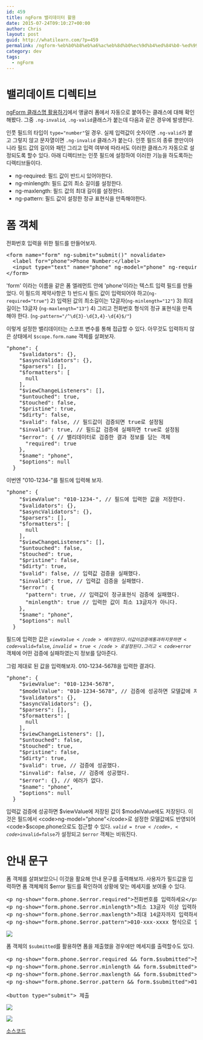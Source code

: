 ```yaml
---
id: 459
title: ngForm 밸리데이터 활용
date: 2015-07-24T09:10:27+00:00
author: Chris
layout: post
guid: http://whatilearn.com/?p=459
permalink: /ngform-%eb%b0%b8%eb%a6%ac%eb%8d%b0%ec%9d%b4%ed%84%b0-%ed%99%9c%ec%9a%a9/
category: dev
tags:
  - ngForm
---
```

<h1>밸리데이트 디렉티브</h1>

<a href="http://whatilearn.com/ngform-%ed%81%b4%eb%9e%98%ec%8a%a4%eb%aa%85-%ed%99%9c%ec%9a%a9%ed%95%98%ea%b8%b0/">ngForm 클래스명 활용하기</a>에서 앵귤러 폼에서 자동으로 붙여주는 클래스에 대해 확인해봤다. 그중 <code>.ng-invalid</code>, <code>.ng-valid</code>클래스가 붙는데 다음과 같은 경우에 발생한다.

인풋 필드의 타입이 <code>type="number"</code>일 경우. 실제 입력값이 숫자이면 <code>.ng-valid</code>가 붙고 그렇지 않고 문자열이면 <code>.ng-invalid</code> 클래스가 붙는다. 인풋 필드의 종류 뿐만이아니라 필드 값의 길이와 패턴 그리고 입력 여부에 따라서도 이러한 클래스가 자동으로 설정되도록 할수 있다. 아래 디렉티브는 인풋 필드에 설정하여 이러한 기능을 하도록하는 디렉티브들이다.

<ul>
    <li>ng-required: 필드 값이 반드시 있어야한다.</li>
    <li>ng-minlength: 필드 값의 최소 길이를 설정한다.</li>
    <li>ng-maxlength: 필드 값의 최대 길이를 설정한다.</li>
    <li>ng-pattern: 필드 값이 설정한 정규 표현식을 만족해야한다.</li>
</ul>

<h1>폼 객체</h1>

전화번호 입력을 위한 필드를 만들어보자.

<pre class="lang:xhtml decode:true">&lt;form name="form" ng-submit="submit()" novalidate&gt;
  &lt;label for="phone"&gt;Phone Number:&lt;/label&gt;
  &lt;input type="text" name="phone" ng-model="phone" ng-required="true" ng-minlength="12" ng-maxlength="13" ng-pattern="/^\d{3}-\d{3,4}-\d{4}$/"/&gt;
&lt;/form&gt;
</pre>

'form' 이라는 이름을 같은 폼 엘레먼트 안에 'phone'이라는 텍스트 입력 필드를 만들었다. 이 필드의 제약사항은 1) 반드시 필드 값이 입력되어야 하고(<code>ng-required="true"</code>) 2) 입력된 값의 최소길이는 12글자(<code>ng-minlength="12"</code>) 3) 최대 길이는 13글자 (<code>ng-maxlength="13"</code>) 4) 그리고 전화번호 형식의 정규 표현식을 만족해야 한다. (<code>ng-pattern="/^\d{3}-\d{3,4}-\d{4}$/"</code>)

이렇게 설정한 밸리데이터는 스코프 변수를 통해 접급할 수 있다. 아무것도 입력하지 않은 상태에서 <code>$scope.form.name</code> 객체를 살펴보자.

<pre class="lang:js decode:true ">"phone": {
    "$validators": {},
    "$asyncValidators": {},
    "$parsers": [],
    "$formatters": [
      null
    ],
    "$viewChangeListeners": [],
    "$untouched": true,
    "$touched": false,
    "$pristine": true,
    "$dirty": false,
    "$valid": false, // 필드값이 검증되면 true로 설정됨
    "$invalid": true, // 필드값 검증에 실패하면 true로 설정됨
    "$error": { // 밸리데이터로 검증한 결과 정보를 담는 객체
      "required": true
    },
    "$name": "phone",
    "$options": null
  }</pre>

이번엔 "010-1234-"를 필드에 입력해 보자.

<pre class="lang:js decode:true ">"phone": {
    "$viewValue": "010-1234-", // 필드에 입력한 값을 저장한다.
    "$validators": {},
    "$asyncValidators": {},
    "$parsers": [],
    "$formatters": [
      null
    ],
    "$viewChangeListeners": [],
    "$untouched": false,
    "$touched": true,
    "$pristine": false,
    "$dirty": true,
    "$valid": false, // 입력값 검증을 실패했다.
    "$invalid": true, // 입력값 검증을 실패했다.
    "$error": {
      "pattern": true, // 입력값이 정규표현식 검증에 실패했다.
      "minlength": true // 입력한 값이 최소 13글자가 아니다.
    },
    "$name": "phone",
    "$options": null
  }</pre>

필드에 입력한 값은 <code>$viewValue</code>에 저장된다. 이 값이 검증에 통과하지 못하면 <code>$valid=false</code>, <code>$invalid=true</code>로 설정된다. 그리고 <code>$error</code> 객체에 어떤 검증에 실패하였는지 정보를 담아준다.

그럼 제대로 된 값을 입력해보자. 010-1234-5678을 입력한 결과다.

<pre class="lang:js decode:true ">"phone": {
    "$viewValue": "010-1234-5678",
    "$modelValue": "010-1234-5678", // 검증에 성공하면 모델값에 저장한다.
    "$validators": {},
    "$asyncValidators": {},
    "$parsers": [],
    "$formatters": [
      null
    ],
    "$viewChangeListeners": [],
    "$untouched": false,
    "$touched": true,
    "$pristine": false,
    "$dirty": true,
    "$valid": true, // 검증에 성공했다.
    "$invalid": false, // 검증에 성공했다.
    "$error": {}, // 에러가 없다.
    "$name": "phone",
    "$options": null
  }</pre>

입력값 검증에 성공하면 $viewValue에 저장된 값이 $modelValue에도 저장된다. 이것은 필드에서 <code>ng-model="phone"</code>로 설정한 모델값에도 반영되어 <code>$scope.phone</code>으로도 접근할 수 있다. <code>$valid=true</code>, <code>$invalid=false</code>가 설정되고 <code>$error</code> 객체는 비워진다.

<h1>안내 문구</h1>

폼 객체를 살펴보았으니 이것을 활요해 안내 문구를 출력해보자. 사용자가 필드값을 입력하면 폼 객체체의 $error 필드를 확인하여 상황에 맞는 메세지를 보여줄 수 있다.

<pre class="lang:xhtml decode:true ">&lt;p ng-show="form.phone.$error.required"&gt;전화번호를 입력하세요&lt;/p&gt;
&lt;p ng-show="form.phone.$error.minlength"&gt;최소 13글자 이상 입력하세요&lt;/p&gt;
&lt;p ng-show="form.phone.$error.maxlength"&gt;최대 14글자까지 입력하세요&lt;/p&gt;
&lt;p ng-show="form.phone.$error.pattern"&gt;010-xxx-xxxx 형식으로 입력하세요&lt;/p&gt;
</pre>

![](/assets/imgs/2015/ngForm2.png)

폼 객체의 <code>$submitted</code>를 활용하면 폼을 제출했을 경우에만 메세지를 출력할수도 있다.

<pre class="lang:xhtml decode:true ">&lt;p ng-show="form.phone.$error.required &amp;&amp; form.$submitted"&gt;전화번호를 입력하세요&lt;/p&gt;
&lt;p ng-show="form.phone.$error.minlength &amp;&amp; form.$submitted"&gt;최소 13글자 이상 입력하세요&lt;/p&gt;
&lt;p ng-show="form.phone.$error.maxlength &amp;&amp; form.$submitted"&gt;최대 14글자까지 입력하세요&lt;/p&gt;
&lt;p ng-show="form.phone.$error.pattern &amp;&amp; form.$submitted"&gt;010-xxx-xxxx 형식으로 입력하세요&lt;/p&gt;

&lt;button type="submit"&gt; 제출</pre>

![](/assets/imgs/2015/ngForm3.png)

![](/assets/imgs/2015/ngForm4.png)

<a href="https://github.com/jeonghwan-kim/ngForm">소스코드</a>
